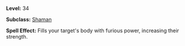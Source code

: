 <!-- TITLE: Spell: Furious Strength -->

**Level:** 34

**Subclass:** [Shaman](shaman)

**Spell Effect:**  Fills your target's body with furious power, increasing their strength.